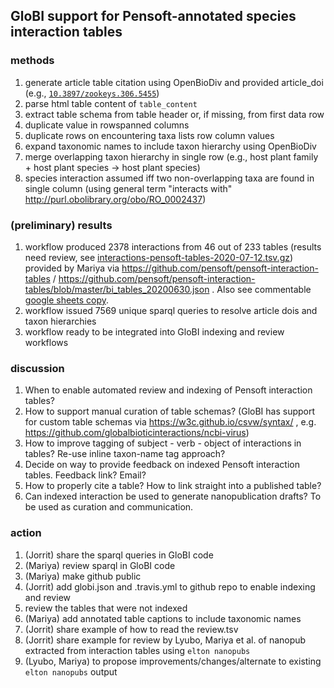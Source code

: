
## GloBI support for Pensoft-annotated species interaction tables

### methods
1. generate article table citation using OpenBioDiv and provided article_doi (e.g., [```10.3897/zookeys.306.5455```](https://doi.org/10.3897/zookeys.306.5455))
1. parse html table content of ```table_content```
1. extract table schema from table header or, if missing, from first data row
1. duplicate value in rowspanned columns 
1. duplicate rows on encountering taxa lists row column values
1. expand taxonomic names to include taxon hierarchy using OpenBioDiv
1. merge overlapping taxon hierarchy in single row (e.g., host plant family + host plant species -> host plant species)
1. species interaction assumed iff two non-overlapping taxa are found in single column (using general term "interacts with" http://purl.obolibrary.org/obo/RO_0002437)

### (preliminary) results
1. workflow produced 2378 interactions from 46 out of 233 tables (results need review, see [interactions-pensoft-tables-2020-07-12.tsv.gz](interactions-pensoft-tables-2020-07-12.tsv.gz)) provided by Mariya via https://github.com/pensoft/pensoft-interaction-tables / https://github.com/pensoft/pensoft-interaction-tables/blob/master/bi_tables_20200630.json . Also see commentable [google sheets copy](https://docs.google.com/spreadsheets/d/1cXf_8WIgQzPDB0dxfHsiNZHw8Szprq2UB12R5_Qe1mk/edit?usp=sharing).
1. workflow issued 7569 unique sparql queries to resolve article dois and taxon hierarchies
1. workflow ready to be integrated into GloBI indexing and review workflows

### discussion
1. When to enable automated review and indexing of Pensoft interaction tables? 
2. How to support manual curation of table schemas? (GloBI has support for custom table schemas via https://w3c.github.io/csvw/syntax/ , e.g. https://github.com/globalbioticinteractions/ncbi-virus)
3. How to improve tagging of subject - verb - object of interactions in tables? Re-use inline taxon-name tag approach?
4. Decide on way to provide feedback on indexed Pensoft interaction tables. Feedback link? Email? 
5. How to properly cite a table? How to link straight into a published table? 
6. Can indexed interaction be used to generate nanopublication drafts? To be used as curation and communication. 

### action 

1. (Jorrit) share the sparql queries in GloBI code
1. (Mariya) review sparql in GloBI code  
1. (Mariya) make github public 
1. (Jorrit) add globi.json and .travis.yml to github repo to enable indexing and review 
1. review the tables that were not indexed
1. (Mariya) add annotated table captions to include taxonomic names
1. (Jorrit) share example of how to read the review.tsv 
1. (Jorrit) share example for review by Lyubo, Mariya et al. of nanopub extracted from interaction tables using ```elton nanopubs```
1. (Lyubo, Mariya) to propose improvements/changes/alternate to existing ```elton nanopubs``` output 
